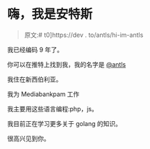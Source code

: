 # 嗨，我是安特斯

> 原文:# t0]https://dev . to/antls/hi-im-antls

我已经编码 9 年了。

你可以在推特上找到我，我的名字是 [@antls](https://twitter.com/antls)

我住在新西伯利亚。

我为 Mediabankpam 工作

我主要用这些语言编程:php，js。

我目前正在学习更多关于 golang 的知识。

很高兴见到你。